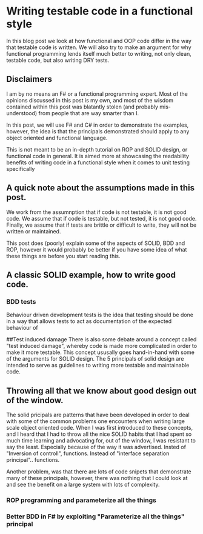 # Writing testable code in a functional style

In this blog post we look at how functional and OOP code differ in the way that testable code is written.
We will also try to make an argument for why functional programming lends itself much better to writing, not only clean, testable code, but also writing DRY tests.

## Disclaimers
I am by no means an F# or a functional programming expert.
Most of the opinions discussed in this post is my own, and most of the wisdom contained within this post was blatantly stolen (and probably mis-understood) from people that are way smarter than I.

In this post, we will use F# and C# in order to demonstrate the examples, however, the idea is that the principals demonstrated should apply to any object oriented and functional language.

This is not meant to be an in-depth tutorial on ROP and SOLID design, or functional code in general.
It is aimed more at showcasing the readability benefits of writing code in a functional style when it comes to unit testing specifically

## A quick note about the assumptions made in this post.
We work from the assumnption that if code is not testable, it is not good code.
We assume that if code is testable, but not tested, it is not good code.
Finally, we assume that if tests are brittle or difficult to write, they will not be written or maintained.

This post does (poorly) explain some of the aspects of SOLID, BDD and ROP, however it would probably be better if you have some idea of what these things are before you start reading this. 

## A classic SOLID example, how to write good code.

### BDD tests
Behaviour driven development tests is the idea that testing should be done in a way that allows tests to act as documentation of the expected behaviour of

##Test induced damage
There is also some debate around a concept called "test induced damage", whereby code is made more complicated in order to make it more testable.
This concept ususally goes hand-in-hand with some of the arguments for SOLID design.
The 5 principals of solid design are intended to serve as guidelines to writing more testable and maintainable code.

## Throwing all that we know about good design out of the window.
The solid pricipals are patterns that have been developed in order to deal with some of the common problems one encounters when writing large scale object oriented code.
When I was first introduced to these concepts, and I heard that I had to throw all the nice SOLID habits that I had spent so much time learning and advocating for, out of the window, I was resistant to say the least.
Especially because of the way it was advertised.
Insted of "Inversion of controll", functions.
Instead of "interface separation principal".. functions.

Another problem, was that there are lots of code snipets that demonstrate many of these principals, however, there was nothing that I could look at and see the benefit on a large system with lots of complexity.

### ROP programming and parameterize all the things

### Better BDD in F# by exploiting "Parameterize all the things" principal

